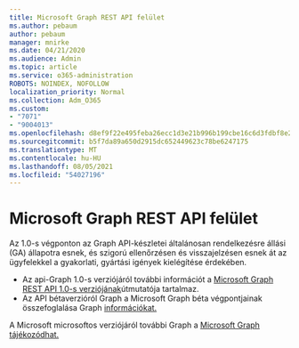 ```yaml
---
title: Microsoft Graph REST API felület
ms.author: pebaum
author: pebaum
manager: mnirke
ms.date: 04/21/2020
ms.audience: Admin
ms.topic: article
ms.service: o365-administration
ROBOTS: NOINDEX, NOFOLLOW
localization_priority: Normal
ms.collection: Adm_O365
ms.custom:
- "7071"
- "9004013"
ms.openlocfilehash: d8ef9f22e495feba26ecc1d3e21b996b199cbe16c6d3fdbf8e2e50893fe15942
ms.sourcegitcommit: b5f7da89a650d2915dc652449623c78be6247175
ms.translationtype: MT
ms.contentlocale: hu-HU
ms.lasthandoff: 08/05/2021
ms.locfileid: "54027196"
---
```

# <a name="microsoft-graph-rest-api-interface"></a>Microsoft Graph REST API felület

Az 1.0-s végponton az Graph API-készletei általánosan rendelkezésre állási (GA) állapotra esnek, és szigorú ellenőrzésen és visszajelzésen esnek át az ügyfelekkel a gyakorlati, gyártási igények kielégítése érdekében.

- Az api-Graph 1.0-s verziójáról további információt a [Microsoft Graph REST API 1.0-s verziójának](https://docs.microsoft.com/graph/api/overview?toc=.%2Fref%2Ftoc.json&view=graph-rest-1.0)útmutatója tartalmaz. 
- Az API bétaverzióról Graph a Microsoft Graph béta végpontjainak összefoglalása Graph [információkat.](https://docs.microsoft.com/graph/api/overview?toc=.%2Fref%2Ftoc.json&view=graph-rest-beta)

A Microsoft microsoftos verziójáról további Graph a [Microsoft Graph tájékozódhat.](https://docs.microsoft.com/graph/)


